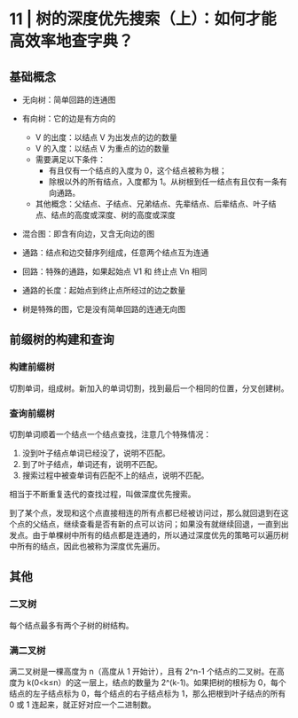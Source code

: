# 11 | 树的深度优先搜索（上）：如何才能高效率地查字典？

## 基础概念

- 无向树：简单回路的连通图
- 有向树：它的边是有方向的
  - V 的出度：以结点 V 为出发点的边的数量
  - V 的入度：以结点 V 为重点的边的数量
  - 需要满足以下条件：
    - 有且仅有一个结点的入度为 0，这个结点被称为根；
    - 除根以外的所有结点，入度都为 1。从树根到任一结点有且仅有一条有向通路。
  - 其他概念：父结点、子结点、兄弟结点、先辈结点、后辈结点、叶子结点、结点的高度或深度、树的高度或深度
- 混合图：即含有向边，又含无向边的图

- 通路：结点和边交替序列组成，任意两个结点互为连通
- 回路：特殊的通路，如果起始点 V1 和 终止点 Vn 相同
- 通路的长度：起始点到终止点所经过的边之数量

- 树是特殊的图，它是没有简单回路的连通无向图

## 前缀树的构建和查询

### 构建前缀树

切割单词，组成树。新加入的单词切割，找到最后一个相同的位置，分叉创建树。

### 查询前缀树

切割单词顺着一个结点一个结点查找，注意几个特殊情况：

1. 没到叶子结点单词已经没了，说明不匹配。
2. 到了叶子结点，单词还有，说明不匹配。
3. 搜索过程中被查单词有匹配不上的结点，说明不匹配。

相当于不断重复迭代的查找过程，叫做深度优先搜索。

到了某个点，发现和这个点直接相连的所有点都已经被访问过，那么就回退到在这个点的父结点，继续查看是否有新的点可以访问；如果没有就继续回退，一直到出发点。由于单棵树中所有的结点都是连通的，所以通过深度优先的策略可以遍历树中所有的结点，因此也被称为深度优先遍历。

## 其他

### 二叉树

每个结点最多有两个子树的树结构。

### 满二叉树

满二叉树是一棵高度为 n（高度从 1 开始计），且有 2^n-1 个结点的二叉树。在高度为 k(0<k≤n）的这一层上，结点的数量为 2^(k-1)。如果把树的根标为 0，每个结点的左子结点标为 0，每个结点的右子结点标为 1，那么把根到叶子结点的所有 0 或 1 连起来，就正好对应一个二进制数。
